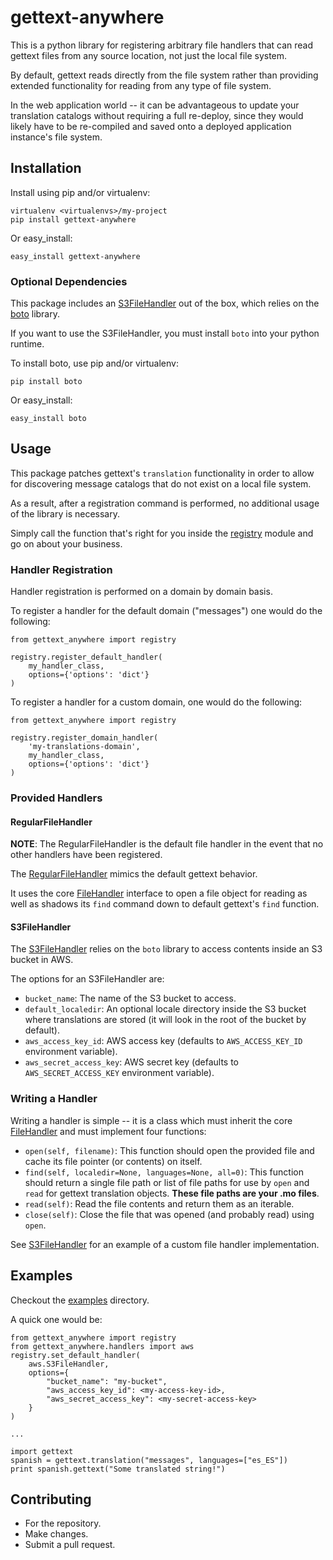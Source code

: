 # gettext-anywhere #

This is a python library for registering arbitrary file handlers that can read gettext files from any source location, not just the local file system.

By default, gettext reads directly from the file system rather than providing extended functionality for reading from any type of file system.

In the web application world -- it can be advantageous to update your translation catalogs without requiring a full re-deploy, since they would likely have to be re-compiled and saved onto a deployed application instance's file system.

## Installation ##

Install using pip and/or virtualenv:

    virtualenv <virtualenvs>/my-project
    pip install gettext-anywhere

Or easy_install:

    easy_install gettext-anywhere

### Optional Dependencies ###
This package includes an [S3FileHandler](gettext_anywhere/handlers/aws.py) out of the box, which relies on the [boto](https://pypi.python.org/pypi/boto) library.

If you want to use the S3FileHandler, you must install `boto` into your python runtime.

To install boto, use pip and/or virtualenv:

    pip install boto

Or easy_install:

    easy_install boto

## Usage ###
This package patches gettext's `translation` functionality in order to allow for discovering message catalogs that do not exist on a local file system.

As a result, after a registration command is performed, no additional usage of the library is necessary.

Simply call the function that's right for you inside the [registry](gettext_anywhere/registry.py) module and go on about your business.

### Handler Registration ###
Handler registration is performed on a domain by domain basis.

To register a handler for the default domain ("messages") one would do the following:

    from gettext_anywhere import registry

    registry.register_default_handler(
        my_handler_class,
        options={'options': 'dict'}
    )

To register a handler for a custom domain, one would do the following:

    from gettext_anywhere import registry

    registry.register_domain_handler(
        'my-translations-domain',
        my_handler_class,
        options={'options': 'dict'}
    )

### Provided Handlers ###
#### RegularFileHandler ####
**NOTE**: The RegularFileHandler is the default file handler in the event that no other handlers have been registered.

The [RegularFileHandler](gettext_anywhere/handlers/file.py) mimics the default gettext behavior.

It uses the core [FileHandler](gettext_anywhere/handlers/core.py) interface to open a file object for reading as well as shadows its `find` command down to default gettext's `find` function.

#### S3FileHandler ####
The [S3FileHandler](gettext_anywhere/handlers/aws.py) relies on the `boto` library to access contents inside an S3 bucket in AWS.

The options for an S3FileHandler are:

* `bucket_name`: The name of the S3 bucket to access.
* `default_localedir`: An optional locale directory inside the S3 bucket where translations are stored (it will look in the root of the bucket by default).
* `aws_access_key_id`: AWS access key (defaults to `AWS_ACCESS_KEY_ID` environment variable).
* `aws_secret_access_key`: AWS secret key (defaults to `AWS_SECRET_ACCESS_KEY` environment variable).

### Writing a Handler ###
Writing a handler is simple -- it is a class which must inherit the core [FileHandler](gettext_anywhere/handlers/core.py) and must implement four functions:

* `open(self, filename)`: This function should open the provided file and cache its file pointer (or contents) on itself.
* `find(self, localedir=None, languages=None, all=0)`: This function should return a single file path or list of file paths for use by `open` and `read` for gettext translation objects. **These file paths are your <domain>.mo files**.
* `read(self)`: Read the file contents and return them as an iterable.
* `close(self)`: Close the file that was opened (and probably read) using `open`.

See [S3FileHandler](gettext_anywhere/handlers/aws.py) for an example of a custom file handler implementation.

## Examples ##

Checkout the [examples](examples) directory.

A quick one would be:

    from gettext_anywhere import registry
    from gettext_anywhere.handlers import aws
    registry.set_default_handler(
        aws.S3FileHandler,
        options={
            "bucket_name": "my-bucket",
            "aws_access_key_id": <my-access-key-id>,
            "aws_secret_access_key": <my-secret-access-key>
        }
    )

    ...

    import gettext
    spanish = gettext.translation("messages", languages=["es_ES"])
    print spanish.gettext("Some translated string!")

## Contributing ##
* For the repository.
* Make changes.
* Submit a pull request.

